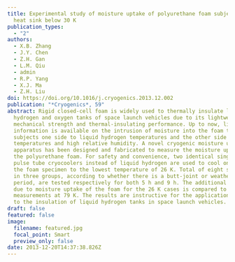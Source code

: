 ```yaml
---
title: Experimental study of moisture uptake of polyurethane foam subjected to a
  heat sink below 30 K
publication_types:
  - "2"
authors:
  - X.B. Zhang
  - J.Y. Chen
  - Z.H. Gan
  - L.M. Qiu
  - admin
  - R.P. Yang
  - X.J. Ma
  - Z.H. Liu
doi: https://doi.org/10.1016/j.cryogenics.2013.12.002
publication: "*Cryogenics*, 59"
abstract: Rigid closed-cell foam is widely used to thermally insulate liquid
  hydrogen and oxygen tanks of space launch vehicles due to its lightweight,
  mechanical strength and thermal-insulating performance. Up to now, little
  information is available on the intrusion of moisture into the foam that
  subjects one side to liquid hydrogen temperatures and the other side to room
  temperatures and high relative humidity. A novel cryogenic moisture uptake
  apparatus has been designed and fabricated to measure the moisture uptake into
  the polyurethane foam. For safety and convenience, two identical single-stage
  pulse tube cryocoolers instead of liquid hydrogen are used to cool one side of
  the foam specimen to the lowest temperature of 26 K. Total of eight specimens
  in three groups, according to whether there is a butt-joint or weathering
  period, are tested respectively for both 5 h and 9 h. The additional weight
  due to moisture uptake of the foam for the 26 K cases is compared to previous
  measurements at 79 K. The results are instructive for the applications of foam
  to the insulation of liquid hydrogen tanks in space launch vehicles.
draft: false
featured: false
image:
  filename: featured.jpg
  focal_point: Smart
  preview_only: false
date: 2013-12-20T14:37:38.826Z
---
```

